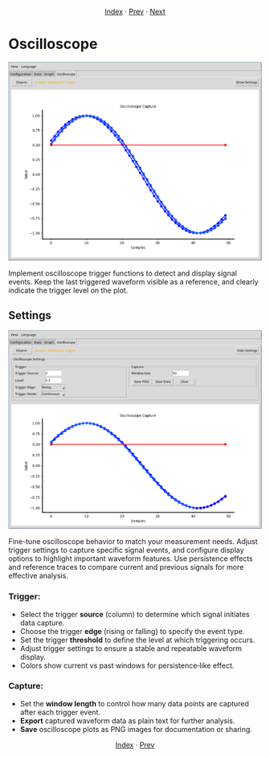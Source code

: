 <p align="center">
  <a href="index.md">Index</a> ·
  <a href="graph.md">Prev</a> ·
  <a href="index.md">Next</a>
</p>

# Oscilloscope

![Oscilloscope](../../images/osc.png)

Implement oscilloscope trigger functions to detect and display signal events. Keep the last triggered waveform visible as a reference, and clearly indicate the trigger level on the plot.

## Settings

![Oscilloscope](../../images/osc-settings.png)

Fine-tune oscilloscope behavior to match your measurement needs. Adjust trigger settings to capture specific signal events, and configure display options to highlight important waveform features. Use persistence effects and reference traces to compare current and previous signals for more effective analysis.

### Trigger:

- Select the trigger **source** (column) to determine which signal initiates data capture.
- Choose the trigger **edge** (rising or falling) to specify the event type.
- Set the trigger **threshold** to define the level at which triggering occurs.
- Adjust trigger settings to ensure a stable and repeatable waveform display.
- Colors show current vs past windows for persistence‑like effect.

### Capture:

- Set the **window length** to control how many data points are captured after each trigger event.
- **Export** captured waveform data as plain text for further analysis.
- **Save** oscilloscope plots as PNG images for documentation or sharing.

<p align="center">
  <a href="index.md">Index</a> ·
  <a href="graph.md">Prev</a>
</p>
